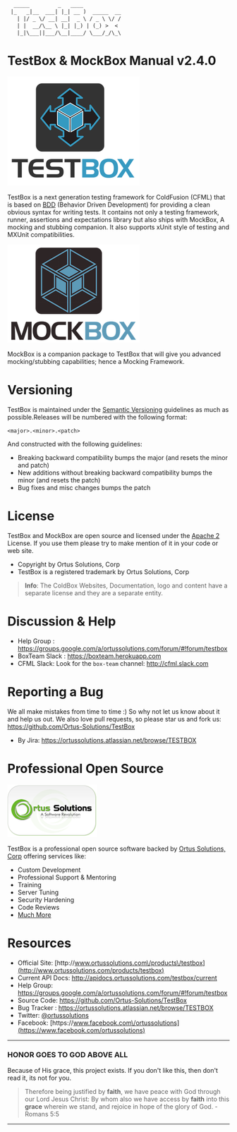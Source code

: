 ```
  _____         _   ____            
 |_   _|__  ___| |_| __ )  _____  __
   | |/ _ \/ __| __|  _ \ / _ \ \/ /
   | |  __/\__ \ |_| |_) | (_) >  < 
   |_|\___||___/\__|____/ \___/_/\_\

```

# TestBox & MockBox Manual v2.4.0

![TestBox](images/TestBoxLogo300.png)

TestBox is a next generation testing framework for ColdFusion \(CFML\) that is based on [BDD](http://en.wikipedia.org/wiki/Behavior-driven_development) \(Behavior Driven Development\) for providing a clean obvious syntax for writing tests. It contains not only a testing framework, runner, assertions and expectations library but also ships with MockBox, A mocking and stubbing companion. It also supports xUnit style of testing and MXUnit compatibilities.

![MockBox](images/MockBox_300.png)

MockBox is a companion package to TestBox that will give you advanced mocking\/stubbing capabilities; hence a Mocking Framework.

# Versioning

TestBox is maintained under the [Semantic Versioning](http://semver.org) guidelines as much as possible.Releases will be numbered with the following format:

```
<major>.<minor>.<patch>
```

And constructed with the following guidelines:

* Breaking backward compatibility bumps the major \(and resets the minor and patch\)
* New additions without breaking backward compatibility bumps the minor \(and resets the patch\)
* Bug fixes and misc changes bumps the patch

# License

TestBox and MockBox are open source and licensed under the [Apache 2](http://www.apache.org/licenses/LICENSE-2.0.html) License.  If you use them
please try to make mention of it in your code or web site.

* Copyright by Ortus Solutions, Corp
* TestBox is a registered trademark by Ortus Solutions, Corp

> **Info**: The ColdBox Websites, Documentation, logo and content have a separate license and they are a separate entity.

# Discussion & Help

- Help Group : [https:\/\/groups.google.com\/a\/ortussolutions.com\/forum\/\#!forum\/testbox](https://groups.google.com/a/ortussolutions.com/forum/#!forum/testbox)
- BoxTeam Slack : https://boxteam.herokuapp.com
- CFML Slack: Look for the `box-team` channel: http://cfml.slack.com

# Reporting a Bug

We all make mistakes from time to time :\) So why not let us know about it and help us out.  We also love pull requests, so please star us and fork us: [https:\/\/github.com\/Ortus-Solutions\/TestBox](https://github.com/Ortus-Solutions/TestBox)

* By Jira: [https:\/\/ortussolutions.atlassian.net\/browse\/TESTBOX](https://ortussolutions.atlassian.net/browse/TESTBOX)

# Professional Open Source

![Ortus Solutions, Corp](images/ortussolutions_button.png)

TestBox is a professional open source software backed by [Ortus Solutions, Corp](http://www.ortussolutions.com/products/testbox) offering services like:

* Custom Development
* Professional Support & Mentoring
* Training
* Server Tuning
* Security Hardening
* Code Reviews
* [Much More](http://www.ortussolutions.com/services)

# Resources

* Official Site: [http:\/\/www.ortussolutions.com\/products\/testbox](http://www.ortussolutions.com/products/testbox)
* Current API Docs: [http:\/\/apidocs.ortussolutions.com\/testbox\/current](http://apidocs.ortussolutions.com/testbox/current)
* Help Group: [https:\/\/groups.google.com\/a\/ortussolutions.com\/forum\/\#!forum\/testbox](https://groups.google.com/a/ortussolutions.com/forum/#!forum/testbox)
* Source Code: [https:\/\/github.com\/Ortus-Solutions\/TestBox](https://github.com/Ortus-Solutions/TestBox)
* Bug Tracker : [https:\/\/ortussolutions.atlassian.net\/browse\/TESTBOX](https://ortussolutions.atlassian.net/browse/TESTBOX)
* Twitter: [@ortussolutions](http://www.twitter.com/ortussolutions)
* Facebook: [https:\/\/www.facebook.com\/ortussolutions](https://www.facebook.com/ortussolutions)

---

### HONOR GOES TO GOD ABOVE ALL

Because of His grace, this project exists. If you don't like this, then don't read it, its not for you.

> Therefore being justified by **faith**, we have peace with God through our Lord Jesus Christ:
> By whom also we have access by **faith** into this **grace** wherein we stand, and rejoice in hope of the glory of God. - Romans 5:5

---

